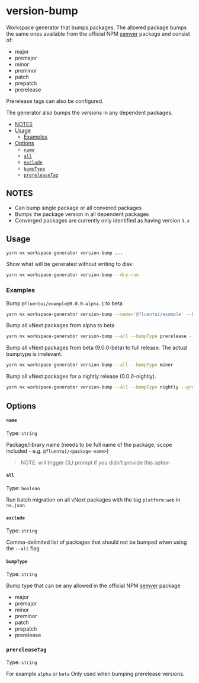 # version-bump

Workspace generator that bumps packages. The allowed package bumps the same ones available from the official
NPM [semver](https://github.com/npm/node-semver) package and consist of:

- major
- premajor
- minor
- preminor
- patch
- prepatch
- prerelease

Prerelease tags can also be configured.

The generator also bumps the versions in any dependent packages.

<!-- toc -->

- [NOTES](#notes)
- [Usage](#usage)
  - [Examples](#examples)
- [Options](#options)
  - [`name`](#name)
  - [`all`](#all)
  - [`exclude`](#exclude)
  - [`bumpType`](#bumpType)
  - [`prereleaseTag`](#prereleaseTag)

<!-- tocstop -->

## NOTES

- Can bump single package or all convered packages
- Bumps the package version in all dependent packages
- Converged packages are currently only identified as having version `9.x`

## Usage

```sh
yarn nx workspace-generator version-bump ...
```

Show what will be generated without writing to disk:

```sh
yarn nx workspace-generator version-bump --dry-run
```

### Examples

Bump `@fluentui/example@9.0.0-alpha.1` to beta

```sh
yarn nx workspace-generator version-bump --name='@fluentui/example' --bumpType prerelease --prereleaseTag beta
```

Bump all vNext packages from alpha to beta

```sh
yarn nx workspace-generator version-bump --all --bumpType prerelease --prereleaseTag beta
```

Bump all vNext packages from beta (9.0.0-beta) to full release. The actual bumptype is irrelevant.

```sh
yarn nx workspace-generator version-bump --all --bumpType minor
```

Bump all vNext packages for a nightly release (0.0.0-nightly).

```sh
yarn nx workspace-generator version-bump --all --bumpType nightly --prereleaseTag nightly
```

## Options

#### `name`

Type: `string`

Package/library name (needs to be full name of the package, scope included - e.g. `@fluentui/<package-name>`)

> NOTE: will trigger CLI prompt if you didn't provide this option

#### `all`

Type: `boolean`

Run batch migration on all vNext packages with the tag `platform:web` in `nx.json`

#### `exclude`

Type: `string`

Comma-delimited list of packages that should not be bumped when using the `--all` flag

#### `bumpType`

Type: `string`

Bump type that can be any allowed in the official NPM [semver](https://github.com/npm/node-semver) package

- major
- premajor
- minor
- preminor
- patch
- prepatch
- prerelease

### `prereleaseTag`

Type: `string`

For example `alpha` or `beta` Only used when bumping prerelease versions.
